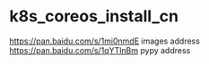 # k8s_coreos_install_cn

https://pan.baidu.com/s/1mi0nmdE images address
https://pan.baidu.com/s/1qYTlnBm pypy address

